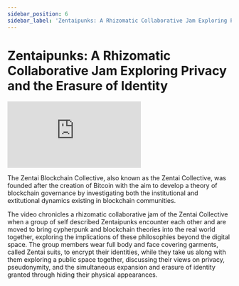 ```yaml
---
sidebar_position: 6
sidebar_label: 'Zentaipunks: A Rhizomatic Collaborative Jam Exploring Privacy...'
---
```


# Zentaipunks: A Rhizomatic Collaborative Jam Exploring Privacy and the Erasure of Identity

<iframe class="video-embed" src="https://player.vimeo.com/video/699036553?h=3c3121c1a1&amp;badge=0&amp;autopause=0&amp;player_id=0&amp;app_id=58479" title="Vimeo video player" frameborder="0" allow="autoplay; fullscreen; picture-in-picture" allowfullscreen></iframe>

The Zentai Blockchain Collective, also known as the Zentai Collective, was founded after the creation of Bitcoin with the aim to develop a theory of blockchain governance by investigating both the institutional and extitutional dynamics existing in blockchain communities. 

The video chronicles a rhizomatic collaborative jam of the Zentai Collective when a group of self described Zentaipunks encounter each other and are moved to bring cypherpunk and blockchain theories into the real world together, exploring the implications of these philosophies beyond the digital space. The group members wear full body and face covering garments, called Zentai suits, to encrypt their identities, while they take us along with them exploring a public space together, discussing their views on privacy, pseudonymity, and the simultaneous expansion and erasure of identity granted through hiding their physical appearances.
